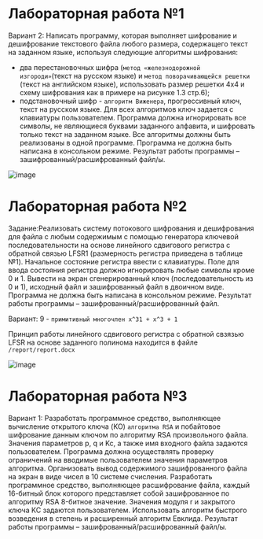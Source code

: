 # Лабораторная работа №1
Вариант 2: Написать программу, которая выполняет шифрование и дешифрование текстового файла любого размера, содержащего текст на заданном языке, используя следующие алгоритмы шифрования:
- два перестановочных шифра (`метод «железнодорожной изгороди»`(текст на русском языке) и `метод поворачивающейся решетки` (текст на английском языке), использовать размер решетки 4х4 и схему шифрования как в примере на рисунке 1.3 стр.6);
- подстановочный шифр - `алгоритм Виженера`, прогрессивный ключ, текст на русском языке.
Для всех алгоритмов ключ задается с клавиатуры пользователем.
Программа должна игнорировать все символы, не являющиеся буквами заданного алфавита,  и шифровать только текст на заданном языке. Все алгоритмы должны быть реализованы в одной программе. Программа не должна быть написана в консольном режиме. Результат работы программы – зашифрованный/расшифрованный файл/ы.

![image](https://user-images.githubusercontent.com/81465846/124726585-8f37b780-df16-11eb-9e3d-bebe09597bd9.png)

# Лабораторная работа №2

Задание:Реализовать систему потокового шифрования и дешифрования для файла с любым содержимым с помощью генератора ключевой последовательности на основе линейного сдвигового регистра с обратной связью LFSR1 (размерность регистра приведена в таблице №1). Начальное состояние регистра ввести с клавиатуры. Поле для ввода состояния регистра должно игнорировать любые символы кроме 0 и 1. Вывести на экран сгенерированный ключ (последовательность из 0 и 1), исходный файл и зашифрованный файл в двоичном виде. Программа не должна быть написана в консольном режиме. Результат работы программы – зашифрованный/расшифрованный файл.

Вариант: 9 - `примитивный многочлен x^31 + x^3 + 1`

Принцип работы линейного сдвигового регистра с обратной свзязью LFSR на основе заданного полинома находится в файле `/report/report.docx`

![image](https://user-images.githubusercontent.com/81465846/124723765-0881db00-df14-11eb-9c3c-8df9de1dfa2f.png)

# Лабораторная работа №3 

Вариант 1: Разработать программное средство, выполняющее вычисление открытого ключа (KO) `алгоритма RSA` и побайтовое шифрование данным ключом по алгоритму RSA произвольного файла. Значения параметров p, q и Kc, а также имя входного файла задаются пользователем. Программа должна осуществлять проверку ограничений на вводимые пользователем значения параметров алгоритма. Организовать вывод содержимого зашифрованного файла на экран в виде чисел в 10 системе счисления. 
Разработать программное средство, выполняющее расшифрование файла, каждый 16-битный блок которого представляет собой зашифрованное по алгоритму RSA 8-битное значение. Значения модуля r и закрытого ключа KС задаются пользователем.
Использовать алгоритм быстрого возведения в степень и расширенный алгоритм Евклида.
Результат работы программы – зашифрованный/расшифрованный файл/ы.

